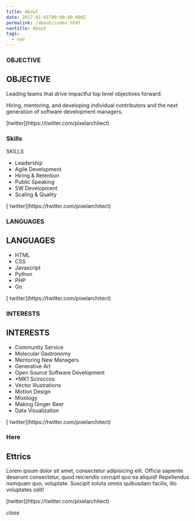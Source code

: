```yaml
---
title: About
date: 2017-01-01T00:00:00.000Z
permalink: /about/index.html
navtitle: About
tags:
  - nav
---
```

<section class="strips">

<article class="strips__strip">

<div class="strip__content">

<h1 class="strip__title" data-name="Lorem">OBJECTIVE</h1>

<div class="strip__inner-text">

<h2>OBJECTIVE</h2>

Leading teams that drive impactful top level objectives forward.

Hiring, mentoring, and developing individual contributors and the next generation of software development managers.

<p>[twitter](https://twitter.com/pixelarchitect)</p>

</div>

</div>

</article>

<article class="strips__strip">

<div class="strip__content">

<h1 class="strip__title" data-name="Ipsum">Skills</h1>

<div class="strip__inner-text">

SKILLS

* Leadership
* Agile Development
* Hiring & Retention
* Public Speaking
* SW Development
* Scaling & Quality

<p>[ twitter](https://twitter.com/pixelarchitect)</p>

</div>

</div>

</article>

<article class="strips__strip">

<div class="strip__content">

<h1 class="strip__title" data-name="Dolor">LANGUAGES</h1>

<div class="strip__inner-text">

<h2>LANGUAGES</h2>

* HTML
* CSS 
* Javascript
* Python
* PHP
* Go

<p>[ twitter](https://twitter.com/pixelarchitect)</p>

</div>

</div>

</article>

<article class="strips__strip">

<div class="strip__content">

<h1 class="strip__title" data-name="Sit">INTERESTS</h1>

<div class="strip__inner-text">

<h2>INTERESTS</h2>

* Community Service
* Molecular Gastronomy 
* Mentoring New Managers
* Generative Art
* Open Source Software Development
* \*MK1 Sciroccos
* Vector Illustrations
* Motion Design
* Mixology
* Making Ginger Beer
* Data Visualization

<p>[ twitter](https://twitter.com/pixelarchitect)</p>

</div>

</div>

</article>

<article class="strips__strip">

<div class="strip__content">

<h1 class="strip__title" data-name="Amet">Here</h1>

<div class="strip__inner-text">

<h2>Ettrics</h2>

<p>Lorem ipsum dolor sit amet, consectetur adipisicing elit. Officia sapiente deserunt consectetur, quod reiciendis corrupti quo ea aliquid! Repellendus numquam quo, voluptate. Suscipit soluta omnis quibusdam facilis, illo voluptates odit!</p>

<p>[twitter](https://twitter.com/pixelarchitect)</p>

</div>

</div>

</article>

<i class="fa fa-close strip__close">close</i>

</section>
